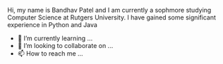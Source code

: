 Hi, my name is Bandhav Patel and I am currently a sophmore studying Computer Science at Rutgers University.
I have gained some significant experience in Python and Java
- 🌱 I’m currently learning ...
- 💞️ I’m looking to collaborate on ...
- 📫 How to reach me ...

<!---
bandhavpatel/bandhavpatel is a ✨ special ✨ repository because its `README.md` (this file) appears on your GitHub profile.
You can click the Preview link to take a look at your changes.
--->
